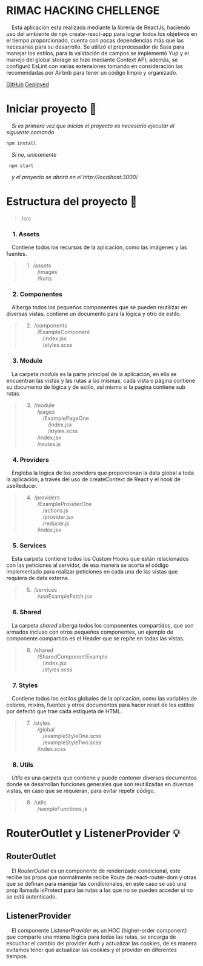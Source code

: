 # RIMAC HACKING CHELLENGE

  &ensp;&ensp;Esta aplicación esta realizada mediante la librería de ReactJs, haciendo uso del ambiente de npx create-react-app para lograr todos los objetivos en el tiempo proporcionado, cuenta con pocas dependencias más que las necesarias para su desarrollo. Se utilizó el preprocesador de Sass para manejar los estilos, para la validación de campos se implementó Yup y el manejo del global storage se hizo mediante Context API; además, se configuró EsLint con varias extensiones tomando en consideración las recomendadas por Airbnb para tener un código limpio y organizado.

  [GitHub](https://github.com/pretorium/rimac-challenge) [Deployed](https://rimac-challenge-rc.netlify.app/)

# Iniciar proyecto 🚀

&ensp;&ensp;*Si es primera vez que inicias el proyecto es necesario ejecutar el siguiente comando*
```
npm install
```

&ensp;&ensp;*Si no, unicamente*
```
 npm start
```
&ensp;&ensp;*y el proyecto se abrirá en el http://localhost:3000/*

# Estructura del proyecto 📂

> /src <br/>
### &ensp;&ensp;1. Assets
&ensp;&ensp;Contiene todos los recursos de la aplicación, como las imágenes y las fuentes.
>  &ensp;&ensp;1.&ensp;/assets<br/>
>  &ensp;&ensp;&ensp;&ensp;&ensp;&ensp;/images<br/>
>  &ensp;&ensp;&ensp;&ensp;&ensp;&ensp;/fonts

### &ensp;&ensp;2. Componentes
&ensp;&ensp;Alberga todos los pequeños componentes que se pueden reutilizar en diversas vistas, contiene un documento para la lógica y otro de estilo.
>  &ensp;&ensp;2.&ensp;/components<br/>
>  &ensp;&ensp;&ensp;&ensp;&ensp;&ensp;/ExampleComponent<br/>
>  &ensp;&ensp;&ensp;&ensp;&ensp;&ensp;&ensp;&ensp;/index.jsx<br/>
>  &ensp;&ensp;&ensp;&ensp;&ensp;&ensp;&ensp;&ensp;/styles.scss

### &ensp;&ensp;3. Module 

&ensp;&ensp;La carpeta *module* es la parte principal de la aplicación, en ella se encuentran las vistas y las rutas a las mismas, cada vista o página contiene su documento de lógica y de estilo, así mismo si la pagina contiene sub rutas.
>  &ensp;&ensp;3.&ensp;/module<br/>
>  &ensp;&ensp;&ensp;&ensp;&ensp;&ensp;/pages<br/>
>  &ensp;&ensp;&ensp;&ensp;&ensp;&ensp;&ensp;&ensp;/ExamplePageOne<br/>
>  &ensp;&ensp;&ensp;&ensp;&ensp;&ensp;&ensp;&ensp;&ensp;&ensp;/index.jsx<br/>
>  &ensp;&ensp;&ensp;&ensp;&ensp;&ensp;&ensp;&ensp;&ensp;&ensp;/styles.scss<br/>
>  &ensp;&ensp;&ensp;&ensp;&ensp;&ensp;/index.jsx<br/>
>  &ensp;&ensp;&ensp;&ensp;&ensp;&ensp;/routes.js<br/>

### &ensp;&ensp;4. Providers
&ensp;&ensp;Engloba la lógica de los providers que proporcionan la data global a toda la aplicación, a través del uso de createContext de React y el hook de useReducer.
>  &ensp;&ensp;4.&ensp;/providers<br/>
>  &ensp;&ensp;&ensp;&ensp;&ensp;&ensp;/ExampleProviderOne<br/>
>  &ensp;&ensp;&ensp;&ensp;&ensp;&ensp;&ensp;&ensp;/actions.js<br/>
>  &ensp;&ensp;&ensp;&ensp;&ensp;&ensp;&ensp;&ensp;/provider.jsx<br/>
>  &ensp;&ensp;&ensp;&ensp;&ensp;&ensp;&ensp;&ensp;/reducer.js<br/>
>  &ensp;&ensp;&ensp;&ensp;&ensp;&ensp;/index.jsx<br/>

### &ensp;&ensp;5. Services 
&ensp;&ensp;Esta carpeta contiene todos los Custom Hooks que están relacionados con las peticiones al servidor, de esa manera se acorta el código implementado para realizar peticiones en cada una de las vistas que requiera de data externa.
>  &ensp;&ensp;5.&ensp;/services<br/>
>  &ensp;&ensp;&ensp;&ensp;&ensp;&ensp;/useExampleFetch.jsx<br/>

### &ensp;&ensp;6. Shared  
&ensp;&ensp;La carpeta *shared* alberga todos los componentes compartidos, que son armados incluso con otros pequeños componentes, un ejemplo de componente compartido es el Header que se repite en todas las vistas.
>  &ensp;&ensp;6.&ensp;/shared<br/>
>  &ensp;&ensp;&ensp;&ensp;&ensp;&ensp;/SharedComponentExample<br/>
>  &ensp;&ensp;&ensp;&ensp;&ensp;&ensp;&ensp;&ensp;/index.jsx<br/>
>  &ensp;&ensp;&ensp;&ensp;&ensp;&ensp;&ensp;&ensp;/styles.scss

### &ensp;&ensp;7. Styles 
&ensp;&ensp;Contiene todos los estilos globales de la aplicación, como las variables de colores, mixins, fuentes y otros documentos para hacer reset de los estilos por defecto que trae cada estiqueta de HTML.
>  &ensp;&ensp;7.&ensp;/styles<br/>
>  &ensp;&ensp;&ensp;&ensp;&ensp;&ensp;/global<br/>
>  &ensp;&ensp;&ensp;&ensp;&ensp;&ensp;&ensp;&ensp;/exampleStyleOne.scss<br/>
>  &ensp;&ensp;&ensp;&ensp;&ensp;&ensp;&ensp;&ensp;/exampleStyleTwo.scss<br/>
>  &ensp;&ensp;&ensp;&ensp;&ensp;&ensp;/index.scss<br/>

### &ensp;&ensp;8. Utils 
&ensp;&ensp;*Utils* es una carpeta que contiene y puede contener diversos documentos donde se desarrollan funciones generales que son reutilizadas en diversas vistas, en caso que se requieran, para evitar repetir código.
>  &ensp;&ensp;8.&ensp;/utils<br/>
>  &ensp;&ensp;&ensp;&ensp;&ensp;&ensp;/sampleFunctions.js<br/>

# RouterOutlet y ListenerProvider 💡

## RouterOutlet
&ensp;&ensp;El *RouterOutlet* es un componente de renderizado condicional, este recibe las props que normalmente recibe Route de react-router-dom y otras que se definan para manejar las condicionales, en este caso se usó una prop llamada isProtect para las rutas a las que no se pueden acceder si no se está autenticado. 

## ListenerProvider
&ensp;&ensp;El componente *ListenerProvider* es un HOC (higher-order component) que comparte una misma lógica para todas las rutas, se encarga de escuchar el cambio del provider Auth y actualizar las cookies, de es manera evitamos tener que actualizar las cookies y el provider en diferentes tiempos.  

